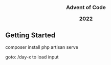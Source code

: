 <div id="top"></div>

<br />
<div align="center">
  <h3 align="center">
  Advent of Code
    <p align="center">
    2022
  </p>
  </h3>

</div>

## Getting Started

composer install
php artisan serve

goto: /day-x to load input
